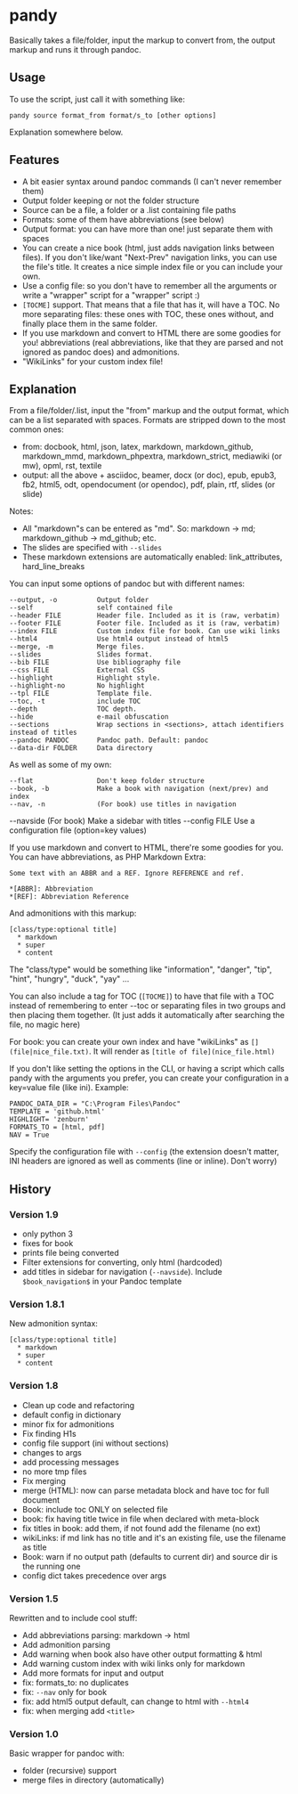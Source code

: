 pandy
======

Basically takes a file/folder, input the markup to convert from, the output markup and runs it through pandoc.

Usage
--------

To use the script, just call it with something like:

	pandy source format_from format/s_to [other options]

Explanation somewhere below.

Features
----------

  * A bit easier syntax around pandoc commands (I can't never remember them)
  * Output folder keeping or not the folder structure
  * Source can be a file, a folder or a .list containing file paths
  * Formats: some of them have abbreviations (see below)
  * Output format: you can have more than one! just separate them with spaces
  * You can create a nice book (html, just adds navigation links between files). If you don't like/want "Next-Prev" navigation links, you can use the file's title. It creates a nice simple index file or you can include your own.
  * Use a config file: so you don't have to remember all the arguments or write a "wrapper" script for a "wrapper" script :)
  * ``[TOCME]`` support. That means that a file that has it, will have a TOC. No more separating files: these ones with TOC, these ones without, and finally place them in the same folder.
  * If you use markdown and convert to HTML there are some goodies for you! abbreviations (real abbreviations, like that they are parsed and not ignored as pandoc does) and admonitions.
  * "WikiLinks" for your custom index file!


Explanation
----------

From a file/folder/.list, input the "from" markup and the output format, which can be a list separated with spaces. Formats are stripped down to the most common ones:

  * from: docbook, html, json, latex, markdown, markdown\_github, markdown\_mmd, markdown\_phpextra, markdown\_strict, mediawiki (or mw), opml, rst, textile
  * output: all the above +  asciidoc, beamer, docx (or doc), epub, epub3, fb2, html5, odt, opendocument (or opendoc), pdf, plain, rtf, slides (or slide)

Notes: 

  * All "markdown"s can be entered as "md". So: markdown -> md; markdown\_github -> md\_github; etc.
  * The slides are specified with ``--slides``
  * These markdown extensions are automatically enabled: link\_attributes, hard\_line\_breaks

You can input some options of pandoc but with different names:

	--output, -o          Output folder
	--self                self contained file
	--header FILE         Header file. Included as it is (raw, verbatim)
	--footer FILE         Footer file. Included as it is (raw, verbatim)
	--index FILE          Custom index file for book. Can use wiki links
	--html4               Use html4 output instead of html5
	--merge, -m           Merge files.
	--slides              Slides format.
	--bib FILE            Use bibliography file
	--css FILE            External CSS
	--highlight           Highlight style. 
	--highlight-no        No highlight
	--tpl FILE            Template file.
	--toc, -t             include TOC
	--depth               TOC depth.
	--hide                e-mail obfuscation
	--sections            Wrap sections in <sections>, attach identifiers instead of titles
	--pandoc PANDOC       Pandoc path. Default: pandoc
	--data-dir FOLDER     Data directory

As well as some of my own:

	--flat                Don't keep folder structure
	--book, -b            Make a book with navigation (next/prev) and index
	--nav, -n             (For book) use titles in navigation
  --navside             (For book) Make a sidebar with titles
  --config FILE         Use a configuration file (option=key values)

If you use markdown and convert to HTML, there're some goodies for you. You can have abbreviations, as PHP Markdown Extra:

	Some text with an ABBR and a REF. Ignore REFERENCE and ref.

	*[ABBR]: Abbreviation
	*[REF]: Abbreviation Reference

And admonitions with this markup:

	[class/type:optional title]
	  * markdown
	  * super
	  * content

The "class/type" would be something like "information", "danger", "tip", "hint", "hungry", "duck", "yay" ...

You can also include a tag for TOC (``[TOCME]``) to have that file with a TOC instead of remembering to enter --toc or separating files in two groups and then placing them together. (It just adds it automatically after searching the file, no magic here)

For book: you can create your own index and have "wikiLinks" as ``[](file|nice_file.txt)``. It will render as ``[title of file](nice_file.html)``

If you don't like setting the options in the CLI, or having a script which calls pandy with the arguments you prefer, you can create your configuration in a key=value file (like ini). Example: 

	PANDOC_DATA_DIR = "C:\Program Files\Pandoc"
	TEMPLATE = 'github.html'
	HIGHLIGHT= 'zenburn'
	FORMATS_TO = [html, pdf]
	NAV = True

Specify the configuration file with ``--config`` (the extension doesn't matter, INI headers are ignored as well as comments (line or inline). Don't worry)


History
-----------

### Version 1.9

  * only python 3
  * fixes for book
  * prints file being converted
  * Filter extensions for converting, only html (hardcoded)
  * add titles in sidebar for navigation (``--navside``). Include ``$book_navigation$`` in your Pandoc template


### Version 1.8.1

New admonition syntax:

    [class/type:optional title]
      * markdown
      * super
      * content

### Version 1.8

  * Clean up code and refactoring 
  * default config in dictionary
  * minor fix for admonitions
  * Fix finding H1s
  * config file support (ini without sections)
  * changes to args
  * add processing messages 
  * no more tmp files  
  * Fix merging
  * merge (HTML): now can parse metadata block and have toc for full document
  * Book: include toc ONLY on selected file
  * book: fix having title twice in file when declared with meta-block
  * fix titles in book: add them, if not found add the filename (no ext)
  * wikiLinks: if md link has no title and it's an existing file, use the filename as title 
  * Book: warn if no output path (defaults to current dir) and source dir is the running one
  * config dict takes precedence over args


### Version 1.5

Rewritten and to include cool stuff:

  * Add abbreviations parsing: markdown -> html
  * Add admonition parsing
  * Add warning when book also have other output formatting & html
  * Add warning custom index with wiki links only for markdown
  * Add more formats for input and output            
  * fix: formats_to: no duplicates
  * fix: ``--nav`` only for book
  * fix: add html5 output default, can change to html with ``--html4``
  * fix: when merging add ``<title>``

  
### Version 1.0 

Basic wrapper for pandoc with: 

  * folder (recursive) support
  * merge files in directory (automatically)
